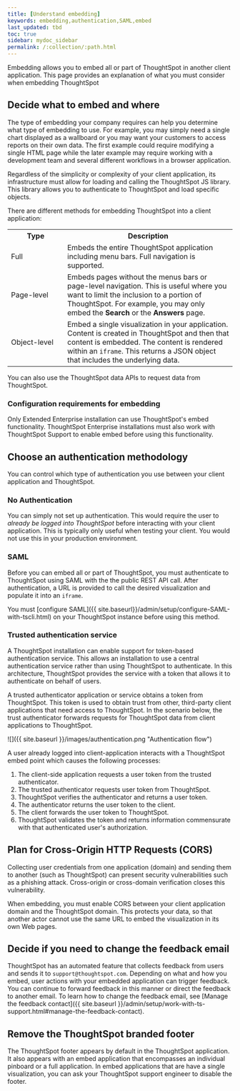 ```yaml
---
title: [Understand embedding]
keywords: embedding,authentication,SAML,embed
last_updated: tbd
toc: true
sidebar: mydoc_sidebar
permalink: /:collection/:path.html
---
```

Embedding allows you to embed all or part of ThoughtSpot in another client
application. This page provides an explanation of what you must
consider when embedding ThoughtSpot

## Decide what to embed and where

The type of embedding your company requires can help you determine what type of
embedding to use. For example, you may simply need a single chart displayed as a
wallboard or you may want your customers to access reports on their own data.
The first example could require modifying a single HTML page while the later
example may require working with a development team and several different
workflows in a browser application.

Regardless of the simplicity or complexity of your client application, its
infrastructure must allow for loading and calling the ThoughtSpot JS library.
This library allows you to authenticate to ThoughtSpot and load specific
objects.

There are different methods for embedding ThoughtSpot into a client application:

<table>
<colgroup>
   <col style="width:25%">
   <col style="width:75%">
</colgroup>
  <tr>
    <th>Type</th>
    <th>Description</th>
  </tr>
  <tr>
    <td>Full</td>
    <td>Embeds the entire ThoughtSpot application including menu bars. Full navigation is supported.</td>
  </tr>
  <tr>
    <td>Page-level</td>
    <td>Embeds pages without the menus bars or page-level navigation. This is useful where you want to limit the inclusion to a portion of ThoughtSpot. For example, you may only embed the <strong>Search</strong> or the <strong>Answers</strong> page.</td>
  </tr>
  <tr>
    <td>Object-level</td>
    <td>Embed a single visualization in your application. Content is created in ThoughtSpot and then that content is embedded. The content is rendered within an <code>iframe</code>. This returns a JSON object that includes the underlying data.</td>
  </tr>
</table>

You can also use the ThoughtSpot data APIs to request data from ThoughtSpot.

### Configuration requirements for embedding

Only Extended Enterprise installation can use ThoughtSpot's embed functionality.
ThoughtSpot Enterprise installations must also work with ThoughtSpot Support to
enable embed before using this functionality.


## Choose an authentication methodology

You can control which type of authentication you use between your client
application and ThoughtSpot.

### No Authentication

You can simply not set up authentication. This would require the user to
_already be logged into ThoughtSpot_ before interacting with your client
application. This is typically only useful when testing your client. You would
not use this in your production environment.

### SAML

Before you can embed all or part of ThoughtSpot, you must authenticate to
ThoughtSpot using SAML with the the public REST API call. After authentication,
a URL is provided to call the desired visualization and populate it into an
`iframe`.

You must [configure SAML]({{
site.baseurl}}/admin/setup/configure-SAML-with-tscli.html) on your ThoughtSpot
instance before using this method.

### Trusted authentication service

A ThoughtSpot installation can enable support for token-based authentication
service. This allows an installation to use a central authentication service
rather than using ThoughtSpot to authenticate. In this architecture, ThoughtSpot
provides the service with a token that allows it to authenticate on behalf of
users.

A trusted authenticator application or service obtains a token from ThoughtSpot.
This token is used to obtain trust from other, third-party client applications
that need access to ThoughtSpot. In the scenario below, the trust authenticator
forwards requests for ThoughtSpot data from client applications to ThoughtSpot.

![]({{ site.baseurl }}/images/authentication.png "Authentication flow")


A user already logged into client-application interacts with a ThoughtSpot embed
point which causes the following processes:

1. The client-side application requests a user token from the trusted authenticator.
2. The trusted authenticator requests user token from ThoughtSpot.
3. ThoughtSpot verifies the authenticator and returns a user token.
4. The authenticator returns the user token to the client.
5. The client forwards the user token to ThoughtSpot.
6. ThoughtSpot validates the token and returns information commensurate with that authenticated user's authorization.


## Plan for Cross-Origin HTTP Requests (CORS)

Collecting user credentials from one application (domain) and sending them to
another (such as ThoughtSpot) can present security vulnerabilities such as a
phishing attack. Cross-origin or cross-domain verification closes this vulnerability.

When embedding, you must enable CORS between your client application domain and
the ThoughtSpot domain. This protects your data, so that another actor cannot
use the same URL to embed the visualization in its own Web pages.

## Decide if you need to change the feedback email

ThoughtSpot has an automated feature that collects feedback from users and sends
it to `support@thoughtspot.com`. Depending on what and how you embed, user
actions with your embedded application can trigger feedback. You can continue to
forward feedback in this manner or direct the feedback to another email. To
learn how to change the feedback email, see [Manage the feedback contact]({{
site.baseurl }}/admin/setup/work-with-ts-support.html#manage-the-feedback-contact).

## Remove the ThoughtSpot branded footer

The ThoughtSpot footer appears by default in the ThoughtSpot application. It
also appears with an embed application that encompasses an individual pinboard
or a full application. In embed applications that are have a single
visualization, you can ask your ThoughtSpot support engineer to disable the
footer.
